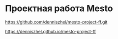 # Проектная работа Mesto

https://github.com/denniszhel/mesto-project-ff.git

https://denniszhel.github.io/mesto-project-ff